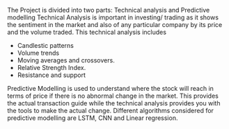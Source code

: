The Project is divided into two parts: Technical analysis and Predictive modelling 
Technical Analysis is important in investing/ trading as it shows the sentiment in the market and also of any particular company by its price and the volume traded. 
This technical analysis includes
- Candlestic patterns
- Volume trends
- Moving averages and crossovers.
- Relative Strength Index.
- Resistance and support

Predictive Modelling is used to understand where the stock will reach in terms of price if there is no abnormal change in the market. This provides the actual transaction guide while the technical analysis provides you with the tools to make the actual change.
Different algorithms considered for predictive modelling are LSTM, CNN and Linear regression.
